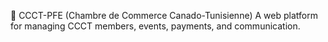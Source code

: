 📝 CCCT-PFE (Chambre de Commerce Canado-Tunisienne)
A web platform for managing CCCT members, events, payments, and communication.

